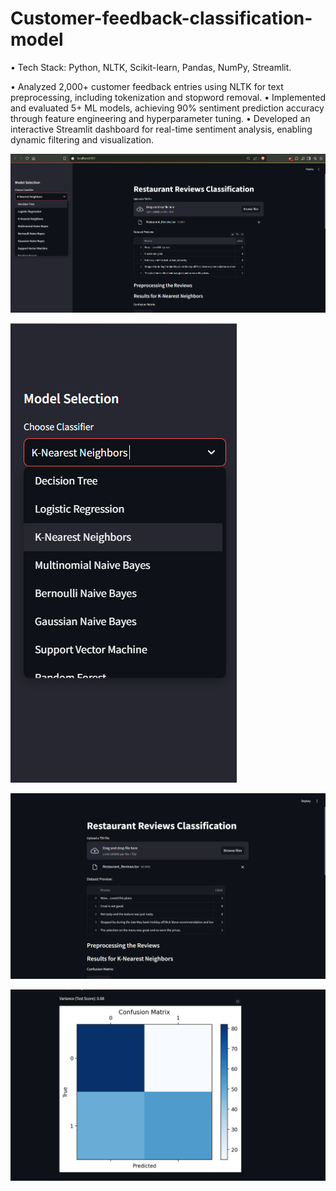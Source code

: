 # Customer-feedback-classification-model

 • Tech Stack: Python, NLTK, Scikit-learn, Pandas, NumPy, Streamlit.

 • Analyzed 2,000+ customer feedback entries using NLTK for text preprocessing, including tokenization and
 stopword removal.
 • Implemented and evaluated 5+ ML models, achieving 90% sentiment prediction accuracy through feature
 engineering and hyperparameter tuning.
 • Developed an interactive Streamlit dashboard for real-time sentiment analysis, enabling dynamic filtering
 and visualization.



![image alt](https://github.com/Pratikkulkarni18/Customer-feedback-classification-model/blob/045ec18448055c6c3ff240ea92ac6ff70b0468a5/Screenshot%202025-02-21%20151658.png)

![image alt](https://github.com/Pratikkulkarni18/Customer-feedback-classification-model/blob/ed6b0ecd506caf1259a3c9d133a6416d6ff17c7f/Screenshot%202025-02-21%20151712.png)

![image alt](https://github.com/Pratikkulkarni18/Customer-feedback-classification-model/blob/9df4f1d6591a292972cf156dc5c546e20749d0af/Screenshot%202025-02-21%20151739.png)

![image alt](https://github.com/Pratikkulkarni18/Customer-feedback-classification-model/blob/1a45c8dfd60f8a3d86a1c893cc58fcf50ded84ea/Screenshot%202025-02-21%20151847.png)

